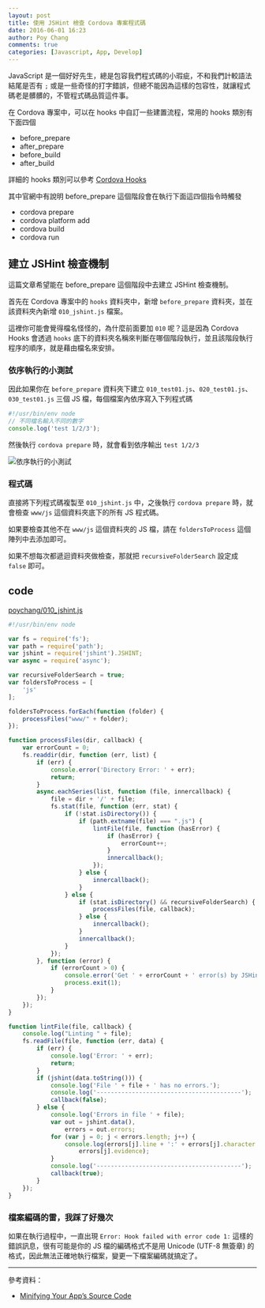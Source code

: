 ```yaml
---
layout: post
title: 使用 JSHint 檢查 Cordova 專案程式碼
date: 2016-06-01 16:23
author: Poy Chang
comments: true
categories: [Javascript, App, Develop]
---
```

JavaScript 是一個好好先生，總是包容我們程式碼的小瑕疵，不和我們計較語法結尾是否有 `;` 或是一些奇怪的打字錯誤，但總不能因為這樣的包容性，就讓程式碼老是髒髒的，不管程式碼品質這件事。

在 Cordova 專案中，可以在 hooks 中自訂一些建置流程，常用的 hooks 類別有下面四個

* before_prepare
* after_prepare
* before_build
* after_build

詳細的 hooks 類別可以參考 [Cordova Hooks](https://cordova.apache.org/docs/en/latest/guide/appdev/hooks/)

其中官網中有說明 before_prepare 這個階段會在執行下面這四個指令時觸發

* cordova prepare
* cordova platform add
* cordova build
* cordova run

## 建立 JSHint 檢查機制

這篇文章希望能在 before_prepare 這個階段中去建立 JSHint 檢查機制。

首先在 Cordova 專案中的 `hooks` 資料夾中，新增 `before_prepare` 資料夾，並在該資料夾內新增 `010_jshint.js` 檔案。

這裡你可能會覺得檔名怪怪的，為什麼前面要加 `010` 呢？這是因為 Cordova Hooks 會透過 `hooks` 底下的資料夾名稱來判斷在哪個階段執行，並且該階段執行程序的順序，就是藉由檔名來安排。

### 依序執行的小測試

因此如果你在 `before_prepare` 資料夾下建立 `010_test01.js`、`020_test01.js`、`030_test01.js` 三個 JS 檔，每個檔案內依序寫入下列程式碼

```javascript
#!/usr/bin/env node
// 不同檔名輸入不同的數字
console.log('test 1/2/3');
```
然後執行 `cordova prepare` 時，就會看到依序輸出 `test 1/2/3`

![依序執行的小測試](http://i.imgur.com/UwUzPnq.png)

### 程式碼

直接將下列程式碼複製至 `010_jshint.js` 中，之後執行 `cordova prepare` 時，就會檢查 `www/js` 這個資料夾底下的所有 JS 程式碼。

如果要檢查其他不在 `www/js` 這個資料夾的 JS 檔，請在 `foldersToProcess` 這個陣列中去添加即可。

如果不想每次都遞迴資料夾做檢查，那就把 `recursiveFolderSearch` 設定成 `false` 即可。

## code

[poychang/010_jshint.js](https://gist.github.com/poychang/e9273db6f08833905c8e7dae14e2d897)

```javascript
#!/usr/bin/env node

var fs = require('fs');
var path = require('path');
var jshint = require('jshint').JSHINT;
var async = require('async');

var recursiveFolderSearch = true;
var foldersToProcess = [
    'js'
];

foldersToProcess.forEach(function (folder) {
    processFiles("www/" + folder);
});

function processFiles(dir, callback) {
    var errorCount = 0;
    fs.readdir(dir, function (err, list) {
        if (err) {
            console.error('Directory Error: ' + err);
            return;
        }
        async.eachSeries(list, function (file, innercallback) {
            file = dir + '/' + file;
            fs.stat(file, function (err, stat) {
                if (!stat.isDirectory()) {
                    if (path.extname(file) === ".js") {
                        lintFile(file, function (hasError) {
                            if (hasError) {
                                errorCount++;
                            }
                            innercallback();
                        });
                    } else {
                        innercallback();
                    }
                } else {
                    if (stat.isDirectory() && recursiveFolderSearch) {
                        processFiles(file, callback);
                    } else {
                        innercallback(); 
                    }
                    innercallback();
                }
            });
        }, function (error) {
            if (errorCount > 0) {
                console.error('Get ' + errorCount + ' error(s) by JSHint.');
                process.exit(1);
            }
        });
    });
}

function lintFile(file, callback) {
    console.log("Linting " + file);
    fs.readFile(file, function (err, data) {
        if (err) {
            console.log('Error: ' + err);
            return;
        }
        if (jshint(data.toString())) {
            console.log('File ' + file + ' has no errors.');
            console.log('-----------------------------------------');
            callback(false);
        } else {
            console.log('Errors in file ' + file);
            var out = jshint.data(),
                errors = out.errors;
            for (var j = 0; j < errors.length; j++) {
                console.log(errors[j].line + ':' + errors[j].character + ' -> ' + errors[j].reason + ' -> ' +
                    errors[j].evidence);
            }
            console.log('-----------------------------------------');
            callback(true);
        }
    });
}
```

### 檔案編碼的雷，我踩了好幾次

如果在執行過程中，一直出現 `Error: Hook failed with error code 1:` 這樣的錯誤訊息，很有可能是你的 JS 檔的編碼格式不是用 Unicode (UTF-8 無簽章) 的格式，因此無法正確地執行檔案，變更一下檔案編碼就搞定了。

----------

參考資料：

* [Minifying Your App’s Source Code](http://blog.ionic.io/minifying-your-source-code/)